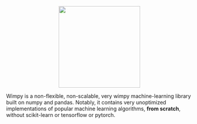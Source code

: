 <div align = center>
<a href = "github.com/plugyawn"><img width="220px" height="220px" src= "https://user-images.githubusercontent.com/76529011/171129090-0d978727-e97c-492b-90d3-69db1196cc1b.png"></a>
</div>

Wimpy is a non-flexible, non-scalable, very wimpy machine-learning library built on numpy and pandas.  Notably, it contains very unoptimized implementations of popular machine learning algorithms, **from scratch**, without scikit-learn or tensorflow or pytorch.
